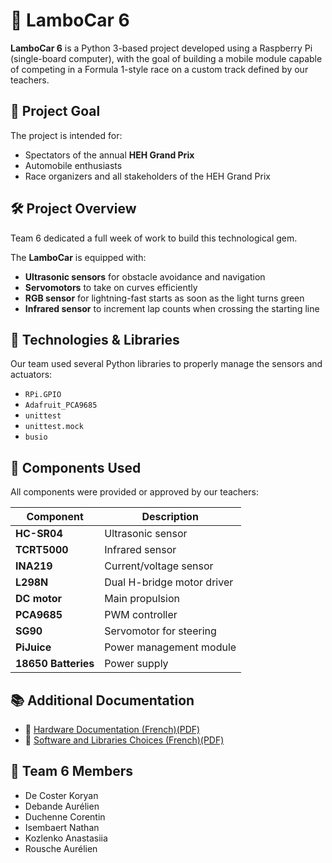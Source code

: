 # 🚗 LamboCar 6

**LamboCar 6** is a Python 3-based project developed using a Raspberry Pi (single-board computer), with the goal of building a mobile module capable of competing in a Formula 1-style race on a custom track defined by our teachers.

## 🎯 Project Goal

The project is intended for:
- Spectators of the annual **HEH Grand Prix**
- Automobile enthusiasts
- Race organizers and all stakeholders of the HEH Grand Prix

## 🛠️ Project Overview

Team 6 dedicated a full week of work to build this technological gem.

The **LamboCar** is equipped with:
- **Ultrasonic sensors** for obstacle avoidance and navigation
- **Servomotors** to take on curves efficiently
- **RGB sensor** for lightning-fast starts as soon as the light turns green
- **Infrared sensor** to increment lap counts when crossing the starting line

## 🧰 Technologies & Libraries

Our team used several Python libraries to properly manage the sensors and actuators:
- `RPi.GPIO`
- `Adafruit_PCA9685`
- `unittest`
- `unittest.mock`
- `busio`

## 🔧 Components Used

All components were provided or approved by our teachers:

| Component         | Description               |
|------------------|---------------------------|
| **HC-SR04**       | Ultrasonic sensor         |
| **TCRT5000**      | Infrared sensor           |
| **INA219**        | Current/voltage sensor    |
| **L298N**         | Dual H-bridge motor driver |
| **DC motor**      | Main propulsion           |
| **PCA9685**       | PWM controller            |
| **SG90**          | Servomotor for steering   |
| **PiJuice**       | Power management module   |
| **18650 Batteries** | Power supply            |

## 📚 Additional Documentation

- 📄 [Hardware Documentation (French)(PDF)](docs/ChoixMateriel.pdf)
- 📄 [Software and Libraries Choices (French)(PDF)](docs/DocumentationChoixLogiciels.pdf)

## 👥 Team 6 Members

- De Coster Koryan  
- Debande Aurélien  
- Duchenne Corentin  
- Isembaert Nathan  
- Kozlenko Anastasiia  
- Rousche Aurélien
